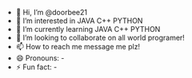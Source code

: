 - 👋 Hi, I’m @doorbee21
- 👀 I’m interested in JAVA C++ PYTHON
- 🌱 I’m currently learning JAVA C++ PYTHON
- 💞️ I’m looking to collaborate on all world programer!
- 📫 How to reach me message me plz!
- 😄 Pronouns: -
- ⚡ Fun fact: -

<!---
doorbee21/doorbee21 is a ✨ special ✨ repository because its `README.md` (this file) appears on your GitHub profile.
You can click the Preview link to take a look at your changes.
--->
